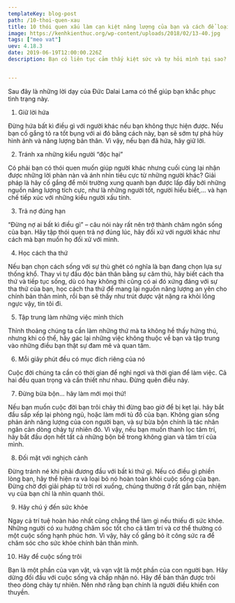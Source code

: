 ```yaml
---
templateKey: blog-post
path: /10-thoi-quen-xau
title: 10 thói quen xấu làm cạn kiệt năng lượng của bạn và cách để loại bỏ chúng
image: https://kenhkienthuc.org/wp-content/uploads/2018/02/13-40.jpg
tags: ["meo vat"]
uev: 4.18.3
date: 2019-06-19T12:00:00.226Z
description: Bạn có liên tục cảm thấy kiệt sức và tự hỏi mình tại sao? Lý do là bạn đang giữ những thói quen xấu dần làm cạn kiệt năng lượng của mình.


---
```


Sau đây là những lời dạy của Đức Dalai Lama có thể giúp bạn khắc phục tình trạng này.

1. Giữ lời hứa

Đừng hứa bất kì điều gì với người khác nếu bạn không thực hiện được. Nếu bạn cố gắng tỏ ra tốt bụng với ai đó bằng cách này, bạn sẽ sớm tự phá hủy hình ảnh và năng lượng bản thân. Vì vậy, nếu bạn đã hứa, hãy giữ lời.

2. Tránh xa những kiểu người “độc hại”

Có phải bạn có thói quen muốn giúp người khác nhưng cuối cùng lại nhận được những lời phàn nàn và ánh nhìn tiêu cực từ những người khác? Giải pháp là hãy cố gắng để môi trường xung quanh bạn được lấp đầy bởi những nguồn năng lượng tích cực, như là những người tốt, người hiểu biết,… và hạn chế tiếp xúc với những kiểu người xấu tính.

3. Trả nợ đúng hạn

 “Đừng nợ ai bất kì điều gì” – câu nói này rất nên trở thành châm ngôn sống của bạn. Hãy tập thói quen trả nợ đúng lúc, hãy đối xử với người khác như cách mà bạn muốn họ đối xử với mình.

4. Học cách tha thứ

Nếu bạn chọn cách sống với sự thù ghét có nghĩa là bạn đang chọn lựa sự thống khổ. Thay vì tự đầu độc bản thân bằng sự căm thù, hãy biết cách tha thứ và tiếp tục sống, dù có hay không thì cũng có ai đó xứng đáng với sự tha thứ của bạn, học cách tha thứ để mang lại nguồn năng lượng an yên cho chính bản thân mình, rồi bạn sẽ thấy như trút được vật nặng ra khỏi lồng ngực vậy, tin tôi đi.

5. Tập trung làm những việc mình thích

Thỉnh thoảng chúng ta cần làm những thứ mà ta không hề thấy hứng thú, nhưng khi có thể, hãy gác lại những việc không thuộc về bạn và tập trung vào những điều bạn thật sự đam mê và quan tâm.

6. Mỗi giây phút đều có mục đích riêng của nó

Cuộc đời chúng ta cần có thời gian để nghỉ ngơi và thời gian để làm việc. Cả hai đều quan trọng và cần thiết như nhau. Đừng quên điều này.

7. Đừng bừa bộn… hãy làm mới mọi thứ!

Nếu bạn muốn cuộc đời bạn trôi chảy thì đừng bao giờ để bị kẹt lại. hãy bắt đầu sắp xếp lại phòng ngủ, hoặc làm mới tủ đồ của bạn. Không gian sống phản ánh năng lượng của con người bạn, và sự bừa bộn chính là tác nhân ngăn cản dòng chảy tự nhiên đó. Vì vậy, nếu bạn muốn thanh lọc tâm trí, hãy bắt đầu dọn hết tất cả những bộn bề trong không gian và tâm trí của mình.

8. Đối mặt với nghịch cảnh

Đừng tránh né khi phải đương đầu với bất kì thứ gì. Nếu có điều gì phiền lòng bạn, hãy thể hiện ra và loại bỏ nó hoàn toàn khỏi cuộc sống của bạn. Đừng chờ đợi giải pháp từ trời rơi xuống, chúng thường ở rất gần bạn, nhiệm vụ của bạn chỉ là nhìn quanh thôi.

9. Hãy chú ý đến sức khỏe

Ngay cả trí tuệ hoàn hảo nhất cũng chẳng thể làm gì nếu thiếu đi sức khỏe. Những người có xu hướng chăm sóc tốt cho cả tâm trí và cơ thể thường có một cuộc sống hạnh phúc hơn. Vì vậy, hãy cố gắng bỏ ít công sức ra để chăm sóc cho sức khỏe chính bản thân mình.

10. Hãy để cuộc sống trôi

Bạn là một phần của vạn vật, và vạn vật là một phần của con người bạn. Hãy dừng đối đầu với cuộc sống và chấp nhận nó. Hãy để bản thân được trôi theo dòng chảy tự nhiên. Nên nhớ rằng bạn chính là người điều khiển con thuyền.
